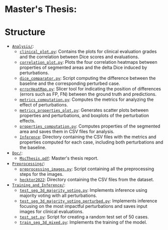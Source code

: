# Master's Thesis: 



# Structure

 * [`Analysis/`](Analysis/):
     * [`clinical_plot.py`](Analysis/clinical_plot.py): Contains the plots for clinical evaluation grades and the correlation between Dice scores and evaluations.
     * [`correlation_plot.py`](Analysis/correlation_plot.py): Plots the four correlation heatmaps between properties of segmented areas and the delta Dice induced by perturbations.
     * [`dice_comparator.py`](Analysis/dice_comparator.py): Script computing the difference between the baseline and the corresponding perturbed case.
     * [`errorHeatMap.py`](Analysis/errorHeatMap.py): Slicer tool for indicating the position of differences (errors such as FP, FN) between the ground truth and predictions.
     * [`metrics_computation.py`](Analysis/metrics_computation.py): Computes the metrics for analyzing the effect of perturbations.
     * [`metrics_properties_plot.py`](Analysis/metrics_properties_plot.py): Generates scatter plots between properties and perturbations, and boxplots of the perturbation effects.
     * [`properties_computation.py`](Analysis/properties_computation.py): Computes properties of the segmented area and saves them in CSV files for analysis.
     * [`Inference`](Analysis/Inference): Directory containing the CSV files with the metrics and properties computed for each case, including both perturbations and the baseline.
 * [`Doc/`](Doc/):
     * [`MscThesis.pdf`](Doc/MscThesis.pdf): Master's thesis report.
 * [`Preprocessing/`](Preprocessing/):
     * [`preprocessing_images.py`](Preprocessing/preprocessing_images.py): Script containing all the preprocessing steps for the images.
     * [`hecktor2022`](Preprocessing/hecktor2022): Directory containing the CSV files from the dataset.
 * [`Training_and_Inference/`](Training_and_Inference/):
     * [`test_seg_3d_majority_voting.py`](Training_and_Inference/test_seg_3d_majority_voting.py): Implements inference using majority voting with all perturbations.
     * [`test_seg_3d_majority_voting_perturbed.py`](Training_and_Inference/test_seg_3d_majority_voting_perturbed.py): Implements inference focusing on the most impactful perturbations and saves input images for clinical evaluations.
     * [`test_set.py`](Training_and_Inference/test_set.py): Script for creating a random test set of 50 cases.
     * [`train_seg_3d_mixed.py`](Training_and_Inference/train_seg_3d_mixed.py): Implements the training of the model.


